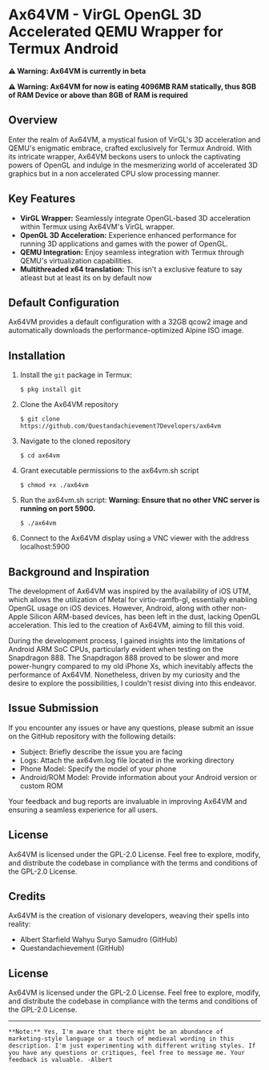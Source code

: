 # Ax64VM - VirGL OpenGL 3D Accelerated QEMU Wrapper for Termux Android

**⚠️ Warning: Ax64VM is currently in beta**

**⚠️ Warning: Ax64VM for now is eating 4096MB RAM statically, thus 8GB of RAM Device or above than 8GB of RAM is required**

## Overview
Enter the realm of Ax64VM, a mystical fusion of VirGL's 3D acceleration and QEMU's enigmatic embrace, crafted exclusively for Termux Android. With its intricate wrapper, Ax64VM beckons users to unlock the captivating powers of OpenGL and indulge in the mesmerizing world of accelerated 3D graphics but in a non accelerated CPU slow processing manner.


## Key Features

- **VirGL Wrapper:** Seamlessly integrate OpenGL-based 3D acceleration within Termux using Ax64VM's VirGL wrapper.
- **OpenGL 3D Acceleration:** Experience enhanced performance for running 3D applications and games with the power of OpenGL.
- **QEMU Integration:** Enjoy seamless integration with Termux through QEMU's virtualization capabilities.
- **Multithreaded x64 translation:** This isn't a exclusive feature to say atleast but at least its on by default now

## Default Configuration

Ax64VM provides a default configuration with a 32GB qcow2 image and automatically downloads the performance-optimized Alpine ISO image.

## Installation
1. Install the `git` package in Termux:

   ```shell
   $ pkg install git
   ```
2. Clone the Ax64VM repository
   ```shell
   $ git clone https://github.com/Questandachievement7Developers/ax64vm
   ```
3. Navigate to the cloned repository
   ```shell
   $ cd ax64vm
   ```
4. Grant executable permissions to the ax64vm.sh script
   ```shell
   $ chmod +x ./ax64vm
   ```
5. Run the ax64vm.sh script:
**Warning: Ensure that no other VNC server is running on port 5900.**
   ```shell
   $ ./ax64vm
   ```
 6. Connect to the Ax64VM display using a VNC viewer with the address localhost:5900

## Background and Inspiration
The development of Ax64VM was inspired by the availability of iOS UTM, which allows the utilization of Metal for virtio-ramfb-gl, essentially enabling OpenGL usage on iOS devices. However, Android, along with other non-Apple Silicon ARM-based devices, has been left in the dust, lacking OpenGL acceleration. This led to the creation of Ax64VM, aiming to fill this void.

During the development process, I gained insights into the limitations of Android ARM SoC CPUs, particularly evident when testing on the Snapdragon 888. The Snapdragon 888 proved to be slower and more power-hungry compared to my old iPhone Xs, which inevitably affects the performance of Ax64VM. Nonetheless, driven by my curiosity and the desire to explore the possibilities, I couldn't resist diving into this endeavor.

## Issue Submission
If you encounter any issues or have any questions, please submit an issue on the GitHub repository with the following details:

- Subject: Briefly describe the issue you are facing
- Logs: Attach the ax64vm.log file located in the working directory
- Phone Model: Specify the model of your phone
- Android/ROM Model: Provide information about your Android version or custom ROM

Your feedback and bug reports are invaluable in improving Ax64VM and ensuring a seamless experience for all users.

## License
Ax64VM is licensed under the GPL-2.0 License. Feel free to explore, modify, and distribute the codebase in compliance with the terms and conditions of the GPL-2.0 License.

## Credits 
Ax64VM is the creation of visionary developers, weaving their spells into reality:

- Albert Starfield Wahyu Suryo Samudro (GitHub)
- Questandachievement (GitHub)

## License

Ax64VM is licensed under the GPL-2.0 License. Feel free to explore, modify, and distribute the codebase in compliance with the terms and conditions of the GPL-2.0 License.

---
```
**Note:** Yes, I'm aware that there might be an abundance of marketing-style language or a touch of medieval wording in this description. I'm just experimenting with different writing styles. If you have any questions or critiques, feel free to message me. Your feedback is valuable. -Albert
```
